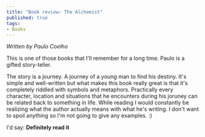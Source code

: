 ```yaml
---
title: "Book review: The Alchemist"
published: true
tags:
- Books
---
```


*Written by Paulo Coelho*

This is one of those books that I'll remember for a long time. Paulo is a gifted story-teller.

The story is a journey. A journey of a young man to find his destiny. It's simple and well-written but what makes this book really great is that it's completely riddled with symbols and metaphors. Practically every character, location and situations that he encounters during his joruney can be related back to something in life. While reading I would constantly be realizing what the author actually means with what he's writing. I don't want to spoil anything so I'm not going to give any examples. :)

I'd say: **Definitely read it**